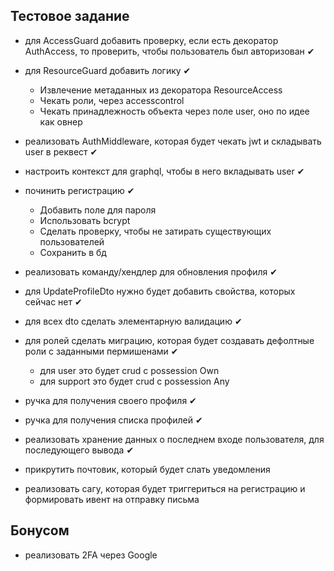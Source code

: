 ## Тестовое задание

- для AccessGuard добавить проверку, если есть декоратор AuthAccess, то проверить, чтобы пользователь был авторизован ✔
- для ResourceGuard добавить логику ✔
  - Извлечение метаданных из декоратора ResourceAccess
  - Чекать роли, через accesscontrol
  - Чекать принадлежность объекта через поле user, оно по идее как овнер
- реализовать AuthMiddleware, которая будет чекать jwt и складывать user в реквест ✔
- настроить контекст для graphql, чтобы в него вкладывать user ✔
- починить регистрацию ✔
  - Добавить поле для пароля
  - Использовать bcrypt
  - Сделать проверку, чтобы не затирать существующих пользователей
  - Сохранить в бд
- реализовать команду/хендлер для обновления профиля ✔

- для UpdateProfileDto нужно будет добавить свойства, которых сейчас нет ✔
- для всех dto сделать элементарную валидацию ✔
- для ролей сделать миграцию, которая будет создавать дефолтные роли с заданными пермишенами ✔
  - для user это будет crud с possession Own
  - для support это будет crud с possession Any
- ручка для получения своего профиля ✔
- ручка для получения списка профилей ✔
- реализовать хранение данных о последнем входе пользователя, для последующего вывода ✔
- прикрутить почтовик, который будет слать уведомления
- реализовать сагу, которая будет триггериться на регистрацию и формировать ивент на отправку письма

## Бонусом

- реализовать 2FA через Google
